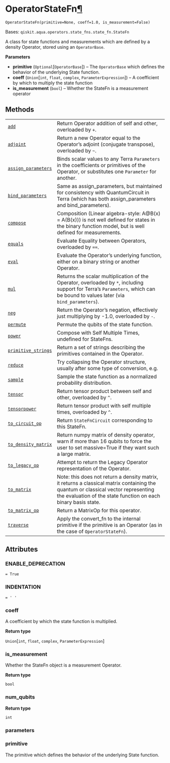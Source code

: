 # OperatorStateFn[¶](#operatorstatefn "Permalink to this headline")

<span id="undefined" />

`OperatorStateFn(primitive=None, coeff=1.0, is_measurement=False)`

Bases: `qiskit.aqua.operators.state_fns.state_fn.StateFn`

A class for state functions and measurements which are defined by a density Operator, stored using an `OperatorBase`.

**Parameters**

*   **primitive** (`Optional`\[`OperatorBase`]) – The `OperatorBase` which defines the behavior of the underlying State function.
*   **coeff** (`Union`\[`int`, `float`, `complex`, `ParameterExpression`]) – A coefficient by which to multiply the state function
*   **is\_measurement** (`bool`) – Whether the StateFn is a measurement operator

## Methods

|                                                                                                                                                                                                                                |                                                                                                                                                                                                     |
| ------------------------------------------------------------------------------------------------------------------------------------------------------------------------------------------------------------------------------ | --------------------------------------------------------------------------------------------------------------------------------------------------------------------------------------------------- |
| [`add`](qiskit.aqua.operators.state_fns.OperatorStateFn.add#qiskit.aqua.operators.state_fns.OperatorStateFn.add "qiskit.aqua.operators.state_fns.OperatorStateFn.add")                                                         | Return Operator addition of self and other, overloaded by `+`.                                                                                                                                      |
| [`adjoint`](qiskit.aqua.operators.state_fns.OperatorStateFn.adjoint#qiskit.aqua.operators.state_fns.OperatorStateFn.adjoint "qiskit.aqua.operators.state_fns.OperatorStateFn.adjoint")                                         | Return a new Operator equal to the Operator’s adjoint (conjugate transpose), overloaded by `~`.                                                                                                     |
| [`assign_parameters`](qiskit.aqua.operators.state_fns.OperatorStateFn.assign_parameters#qiskit.aqua.operators.state_fns.OperatorStateFn.assign_parameters "qiskit.aqua.operators.state_fns.OperatorStateFn.assign_parameters") | Binds scalar values to any Terra `Parameters` in the coefficients or primitives of the Operator, or substitutes one `Parameter` for another.                                                        |
| [`bind_parameters`](qiskit.aqua.operators.state_fns.OperatorStateFn.bind_parameters#qiskit.aqua.operators.state_fns.OperatorStateFn.bind_parameters "qiskit.aqua.operators.state_fns.OperatorStateFn.bind_parameters")         | Same as assign\_parameters, but maintained for consistency with QuantumCircuit in Terra (which has both assign\_parameters and bind\_parameters).                                                   |
| [`compose`](qiskit.aqua.operators.state_fns.OperatorStateFn.compose#qiskit.aqua.operators.state_fns.OperatorStateFn.compose "qiskit.aqua.operators.state_fns.OperatorStateFn.compose")                                         | Composition (Linear algebra-style: A\@B(x) = A(B(x))) is not well defined for states in the binary function model, but is well defined for measurements.                                            |
| [`equals`](qiskit.aqua.operators.state_fns.OperatorStateFn.equals#qiskit.aqua.operators.state_fns.OperatorStateFn.equals "qiskit.aqua.operators.state_fns.OperatorStateFn.equals")                                             | Evaluate Equality between Operators, overloaded by `==`.                                                                                                                                            |
| [`eval`](qiskit.aqua.operators.state_fns.OperatorStateFn.eval#qiskit.aqua.operators.state_fns.OperatorStateFn.eval "qiskit.aqua.operators.state_fns.OperatorStateFn.eval")                                                     | Evaluate the Operator’s underlying function, either on a binary string or another Operator.                                                                                                         |
| [`mul`](qiskit.aqua.operators.state_fns.OperatorStateFn.mul#qiskit.aqua.operators.state_fns.OperatorStateFn.mul "qiskit.aqua.operators.state_fns.OperatorStateFn.mul")                                                         | Returns the scalar multiplication of the Operator, overloaded by `*`, including support for Terra’s `Parameters`, which can be bound to values later (via `bind_parameters`).                       |
| [`neg`](qiskit.aqua.operators.state_fns.OperatorStateFn.neg#qiskit.aqua.operators.state_fns.OperatorStateFn.neg "qiskit.aqua.operators.state_fns.OperatorStateFn.neg")                                                         | Return the Operator’s negation, effectively just multiplying by -1.0, overloaded by `-`.                                                                                                            |
| [`permute`](qiskit.aqua.operators.state_fns.OperatorStateFn.permute#qiskit.aqua.operators.state_fns.OperatorStateFn.permute "qiskit.aqua.operators.state_fns.OperatorStateFn.permute")                                         | Permute the qubits of the state function.                                                                                                                                                           |
| [`power`](qiskit.aqua.operators.state_fns.OperatorStateFn.power#qiskit.aqua.operators.state_fns.OperatorStateFn.power "qiskit.aqua.operators.state_fns.OperatorStateFn.power")                                                 | Compose with Self Multiple Times, undefined for StateFns.                                                                                                                                           |
| [`primitive_strings`](qiskit.aqua.operators.state_fns.OperatorStateFn.primitive_strings#qiskit.aqua.operators.state_fns.OperatorStateFn.primitive_strings "qiskit.aqua.operators.state_fns.OperatorStateFn.primitive_strings") | Return a set of strings describing the primitives contained in the Operator.                                                                                                                        |
| [`reduce`](qiskit.aqua.operators.state_fns.OperatorStateFn.reduce#qiskit.aqua.operators.state_fns.OperatorStateFn.reduce "qiskit.aqua.operators.state_fns.OperatorStateFn.reduce")                                             | Try collapsing the Operator structure, usually after some type of conversion, e.g.                                                                                                                  |
| [`sample`](qiskit.aqua.operators.state_fns.OperatorStateFn.sample#qiskit.aqua.operators.state_fns.OperatorStateFn.sample "qiskit.aqua.operators.state_fns.OperatorStateFn.sample")                                             | Sample the state function as a normalized probability distribution.                                                                                                                                 |
| [`tensor`](qiskit.aqua.operators.state_fns.OperatorStateFn.tensor#qiskit.aqua.operators.state_fns.OperatorStateFn.tensor "qiskit.aqua.operators.state_fns.OperatorStateFn.tensor")                                             | Return tensor product between self and other, overloaded by `^`.                                                                                                                                    |
| [`tensorpower`](qiskit.aqua.operators.state_fns.OperatorStateFn.tensorpower#qiskit.aqua.operators.state_fns.OperatorStateFn.tensorpower "qiskit.aqua.operators.state_fns.OperatorStateFn.tensorpower")                         | Return tensor product with self multiple times, overloaded by `^`.                                                                                                                                  |
| [`to_circuit_op`](qiskit.aqua.operators.state_fns.OperatorStateFn.to_circuit_op#qiskit.aqua.operators.state_fns.OperatorStateFn.to_circuit_op "qiskit.aqua.operators.state_fns.OperatorStateFn.to_circuit_op")                 | Return `StateFnCircuit` corresponding to this StateFn.                                                                                                                                              |
| [`to_density_matrix`](qiskit.aqua.operators.state_fns.OperatorStateFn.to_density_matrix#qiskit.aqua.operators.state_fns.OperatorStateFn.to_density_matrix "qiskit.aqua.operators.state_fns.OperatorStateFn.to_density_matrix") | Return numpy matrix of density operator, warn if more than 16 qubits to force the user to set massive=True if they want such a large matrix.                                                        |
| [`to_legacy_op`](qiskit.aqua.operators.state_fns.OperatorStateFn.to_legacy_op#qiskit.aqua.operators.state_fns.OperatorStateFn.to_legacy_op "qiskit.aqua.operators.state_fns.OperatorStateFn.to_legacy_op")                     | Attempt to return the Legacy Operator representation of the Operator.                                                                                                                               |
| [`to_matrix`](qiskit.aqua.operators.state_fns.OperatorStateFn.to_matrix#qiskit.aqua.operators.state_fns.OperatorStateFn.to_matrix "qiskit.aqua.operators.state_fns.OperatorStateFn.to_matrix")                                 | Note: this does not return a density matrix, it returns a classical matrix containing the quantum or classical vector representing the evaluation of the state function on each binary basis state. |
| [`to_matrix_op`](qiskit.aqua.operators.state_fns.OperatorStateFn.to_matrix_op#qiskit.aqua.operators.state_fns.OperatorStateFn.to_matrix_op "qiskit.aqua.operators.state_fns.OperatorStateFn.to_matrix_op")                     | Return a MatrixOp for this operator.                                                                                                                                                                |
| [`traverse`](qiskit.aqua.operators.state_fns.OperatorStateFn.traverse#qiskit.aqua.operators.state_fns.OperatorStateFn.traverse "qiskit.aqua.operators.state_fns.OperatorStateFn.traverse")                                     | Apply the convert\_fn to the internal primitive if the primitive is an Operator (as in the case of `OperatorStateFn`).                                                                              |

## Attributes

<span id="undefined" />

### ENABLE\_DEPRECATION

`= True`

<span id="undefined" />

### INDENTATION

`= ' '`

<span id="undefined" />

### coeff

A coefficient by which the state function is multiplied.

**Return type**

`Union`\[`int`, `float`, `complex`, `ParameterExpression`]

<span id="undefined" />

### is\_measurement

Whether the StateFn object is a measurement Operator.

**Return type**

`bool`

<span id="undefined" />

### num\_qubits

**Return type**

`int`

<span id="undefined" />

### parameters

<span id="undefined" />

### primitive

The primitive which defines the behavior of the underlying State function.
